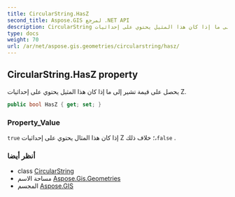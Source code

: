 ```yaml
---
title: CircularString.HasZ
second_title: Aspose.GIS لمرجع .NET API
description: CircularString ملكية. يحصل على قيمة تشير إلى ما إذا كان هذا المثيل يحتوي على إحداثيات Z.
type: docs
weight: 70
url: /ar/net/aspose.gis.geometries/circularstring/hasz/
---
```

## CircularString.HasZ property

يحصل على قيمة تشير إلى ما إذا كان هذا المثيل يحتوي على إحداثيات Z.

```csharp
public bool HasZ { get; set; }
```

### Property_Value

`true` إذا كان هذا المثال يحتوي على إحداثيات Z ؛ خلاف ذلك،`false` .

### أنظر أيضا

* class [CircularString](../)
* مساحة الاسم [Aspose.Gis.Geometries](../../circularstring/)
* المجسم [Aspose.GIS](../../../)


